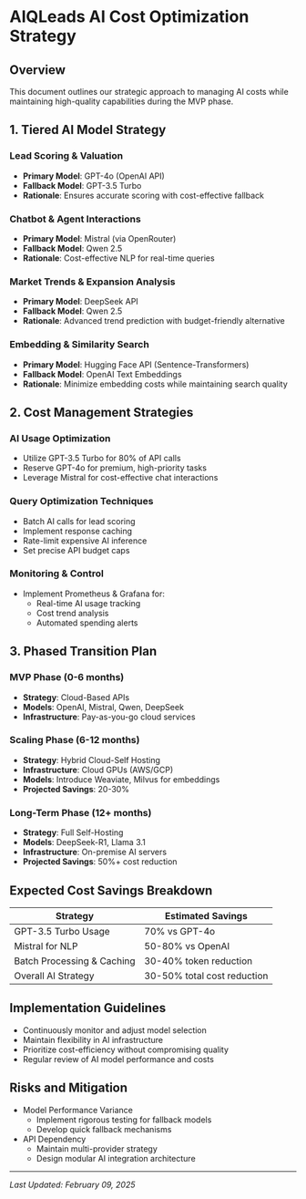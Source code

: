 # AIQLeads AI Cost Optimization Strategy

## Overview
This document outlines our strategic approach to managing AI costs while maintaining high-quality capabilities during the MVP phase.

## 1. Tiered AI Model Strategy

### Lead Scoring & Valuation
- **Primary Model**: GPT-4o (OpenAI API)
- **Fallback Model**: GPT-3.5 Turbo
- **Rationale**: Ensures accurate scoring with cost-effective fallback

### Chatbot & Agent Interactions
- **Primary Model**: Mistral (via OpenRouter)
- **Fallback Model**: Qwen 2.5
- **Rationale**: Cost-effective NLP for real-time queries

### Market Trends & Expansion Analysis
- **Primary Model**: DeepSeek API
- **Fallback Model**: Qwen 2.5
- **Rationale**: Advanced trend prediction with budget-friendly alternative

### Embedding & Similarity Search
- **Primary Model**: Hugging Face API (Sentence-Transformers)
- **Fallback Model**: OpenAI Text Embeddings
- **Rationale**: Minimize embedding costs while maintaining search quality

## 2. Cost Management Strategies

### AI Usage Optimization
- Utilize GPT-3.5 Turbo for 80% of API calls
- Reserve GPT-4o for premium, high-priority tasks
- Leverage Mistral for cost-effective chat interactions

### Query Optimization Techniques
- Batch AI calls for lead scoring
- Implement response caching
- Rate-limit expensive AI inference
- Set precise API budget caps

### Monitoring & Control
- Implement Prometheus & Grafana for:
  * Real-time AI usage tracking
  * Cost trend analysis
  * Automated spending alerts

## 3. Phased Transition Plan

### MVP Phase (0-6 months)
- **Strategy**: Cloud-Based APIs
- **Models**: OpenAI, Mistral, Qwen, DeepSeek
- **Infrastructure**: Pay-as-you-go cloud services

### Scaling Phase (6-12 months)
- **Strategy**: Hybrid Cloud-Self Hosting
- **Infrastructure**: Cloud GPUs (AWS/GCP)
- **Models**: Introduce Weaviate, Milvus for embeddings
- **Projected Savings**: 20-30%

### Long-Term Phase (12+ months)
- **Strategy**: Full Self-Hosting
- **Models**: DeepSeek-R1, Llama 3.1
- **Infrastructure**: On-premise AI servers
- **Projected Savings**: 50%+ cost reduction

## Expected Cost Savings Breakdown
| Strategy | Estimated Savings |
|----------|-------------------|
| GPT-3.5 Turbo Usage | 70% vs GPT-4o |
| Mistral for NLP | 50-80% vs OpenAI |
| Batch Processing & Caching | 30-40% token reduction |
| Overall AI Strategy | 30-50% total cost reduction |

## Implementation Guidelines
- Continuously monitor and adjust model selection
- Maintain flexibility in AI infrastructure
- Prioritize cost-efficiency without compromising quality
- Regular review of AI model performance and costs

## Risks and Mitigation
- Model Performance Variance
  * Implement rigorous testing for fallback models
  * Develop quick fallback mechanisms
- API Dependency
  * Maintain multi-provider strategy
  * Design modular AI integration architecture

---

*Last Updated: February 09, 2025*
